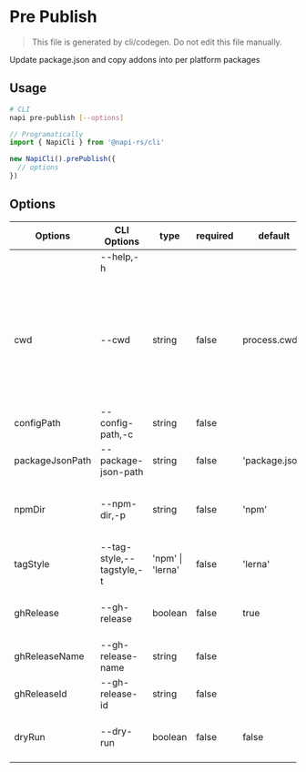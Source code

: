 # Pre Publish

> This file is generated by cli/codegen. Do not edit this file manually.

Update package.json and copy addons into per platform packages

## Usage

```sh
# CLI
napi pre-publish [--options]
```

```typescript
// Programatically
import { NapiCli } from '@napi-rs/cli'

new NapiCli().prePublish({
  // options
})
```

## Options

| Options         | CLI Options               | type             | required | default        | description                                                                                                        |
| --------------- | ------------------------- | ---------------- | -------- | -------------- | ------------------------------------------------------------------------------------------------------------------ |
|                 | --help,-h                 |                  |          |                | get help                                                                                                           |
| cwd             | --cwd                     | string           | false    | process.cwd()  | The working directory of where napi command will be executed in, all other paths options are relative to this path |
| configPath      | --config-path,-c          | string           | false    |                | Path to `napi` config json file                                                                                    |
| packageJsonPath | --package-json-path       | string           | false    | 'package.json' | Path to `package.json`                                                                                             |
| npmDir          | --npm-dir,-p              | string           | false    | 'npm'          | Path to the folder where the npm packages put                                                                      |
| tagStyle        | --tag-style,--tagstyle,-t | 'npm' \| 'lerna' | false    | 'lerna'        | git tag style, `npm` or `lerna`                                                                                    |
| ghRelease       | --gh-release              | boolean          | false    | true           | Whether create GitHub release                                                                                      |
| ghReleaseName   | --gh-release-name         | string           | false    |                | GitHub release name                                                                                                |
| ghReleaseId     | --gh-release-id           | string           | false    |                | Existing GitHub release id                                                                                         |
| dryRun          | --dry-run                 | boolean          | false    | false          | Dry run without touching file system                                                                               |
